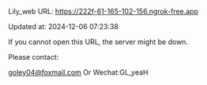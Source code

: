Lily_web URL: https://222f-61-165-102-156.ngrok-free.app

Updated at: 2024-12-06 07:23:38

If you cannot open this URL, the server might be down.

Please contact: 

goley04@foxmail.com Or Wechat:GL_yeaH